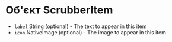 # Об'єкт ScrubberItem

* `label` String (optional) - The text to appear in this item
* `icon` NativeImage (optional) - The image to appear in this item